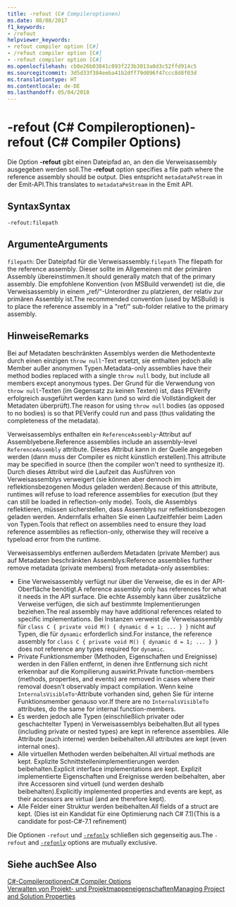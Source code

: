 ```yaml
---
title: -refout (C# Compileroptionen)
ms.date: 08/08/2017
f1_keywords:
- /refout
helpviewer_keywords:
- refout compiler option [C#]
- /refout compiler option [C#]
- -refout compiler option [C#]
ms.openlocfilehash: cb0e26b03841c093f223b3013a0d3c52ffd914c5
ms.sourcegitcommit: 3d5d33f384eeba41b2dff79d096f47ccc8d8f03d
ms.translationtype: HT
ms.contentlocale: de-DE
ms.lasthandoff: 05/04/2018
---
```

# <a name="-refout-c-compiler-options"></a><span data-ttu-id="ab405-102">-refout (C# Compileroptionen)</span><span class="sxs-lookup"><span data-stu-id="ab405-102">-refout (C# Compiler Options)</span></span>

<span data-ttu-id="ab405-103">Die Option **-refout** gibt einen Dateipfad an, an den die Verweisassembly ausgegeben werden soll.</span><span class="sxs-lookup"><span data-stu-id="ab405-103">The **-refout** option specifies a file path where the reference assembly should be output.</span></span> <span data-ttu-id="ab405-104">Dies entspricht `metadataPeStream` in der Emit-API.</span><span class="sxs-lookup"><span data-stu-id="ab405-104">This translates to `metadataPeStream` in the Emit API.</span></span>

## <a name="syntax"></a><span data-ttu-id="ab405-105">Syntax</span><span class="sxs-lookup"><span data-stu-id="ab405-105">Syntax</span></span>

```console
-refout:filepath
```

## <a name="arguments"></a><span data-ttu-id="ab405-106">Argumente</span><span class="sxs-lookup"><span data-stu-id="ab405-106">Arguments</span></span>

 <span data-ttu-id="ab405-107">`filepath`: Der Dateipfad für die Verweisassembly.</span><span class="sxs-lookup"><span data-stu-id="ab405-107">`filepath` The filepath for the reference assembly.</span></span> <span data-ttu-id="ab405-108">Dieser sollte im Allgemeinen mit der primären Assembly übereinstimmen.</span><span class="sxs-lookup"><span data-stu-id="ab405-108">It should generally match that of the primary assembly.</span></span> <span data-ttu-id="ab405-109">Die empfohlene Konvention (von MSBuild verwendet) ist die, die Verweisassembly in einem „ref/“-Unterordner zu platzieren, der relativ zur primären Assembly ist.</span><span class="sxs-lookup"><span data-stu-id="ab405-109">The recommended convention (used by MSBuild) is to place the reference assembly in a "ref/" sub-folder relative to the primary assembly.</span></span>

## <a name="remarks"></a><span data-ttu-id="ab405-110">Hinweise</span><span class="sxs-lookup"><span data-stu-id="ab405-110">Remarks</span></span>

<span data-ttu-id="ab405-111">Bei auf Metadaten beschränkten Assemblys werden die Methodentexte durch einen einzigen `throw null`-Text ersetzt, sie enthalten jedoch alle Member außer anonymen Typen.</span><span class="sxs-lookup"><span data-stu-id="ab405-111">Metadata-only assemblies have their method bodies replaced with a single `throw null` body, but include all members except anonymous types.</span></span> <span data-ttu-id="ab405-112">Der Grund für die Verwendung von `throw null`-Texten (im Gegensatz zu keinen Texten) ist, dass PEVerify erfolgreich ausgeführt werden kann (und so wird die Vollständigkeit der Metadaten überprüft).</span><span class="sxs-lookup"><span data-stu-id="ab405-112">The reason for using `throw null` bodies (as opposed to no bodies) is so that PEVerify could run and pass (thus validating the completeness of the metadata).</span></span>

<span data-ttu-id="ab405-113">Verweisassemblys enthalten ein `ReferenceAssembly`-Attribut auf Assemblyebene.</span><span class="sxs-lookup"><span data-stu-id="ab405-113">Reference assemblies include an assembly-level `ReferenceAssembly` attribute.</span></span> <span data-ttu-id="ab405-114">Dieses Attribut kann in der Quelle angegeben werden (dann muss der Compiler es nicht künstlich erstellen).</span><span class="sxs-lookup"><span data-stu-id="ab405-114">This attribute may be specified in source (then the compiler won't need to synthesize it).</span></span> <span data-ttu-id="ab405-115">Durch dieses Attribut wird die Laufzeit das Ausführen von Verweisassemblys verweigert (sie können aber dennoch im reflektionsbezogenen Modus geladen werden).</span><span class="sxs-lookup"><span data-stu-id="ab405-115">Because of this attribute, runtimes will refuse to load reference assemblies for execution (but they can still be loaded in reflection-only mode).</span></span> <span data-ttu-id="ab405-116">Tools, die Assemblys reflektieren, müssen sicherstellen, dass Assemblys nur reflektionsbezogen geladen werden. Andernfalls erhalten Sie einen Laufzeitfehler beim Laden von Typen.</span><span class="sxs-lookup"><span data-stu-id="ab405-116">Tools that reflect on assemblies need to ensure they load reference assemblies as reflection-only, otherwise they will receive a typeload error from the runtime.</span></span>

<span data-ttu-id="ab405-117">Verweisassemblys entfernen außerdem Metadaten (private Member) aus auf Metadaten beschränkten Assemblys:</span><span class="sxs-lookup"><span data-stu-id="ab405-117">Reference assemblies further remove metadata (private members) from metadata-only assemblies:</span></span>

- <span data-ttu-id="ab405-118">Eine Verweisassembly verfügt nur über die Verweise, die es in der API-Oberfläche benötigt.</span><span class="sxs-lookup"><span data-stu-id="ab405-118">A reference assembly only has references for what it needs in the API surface.</span></span> <span data-ttu-id="ab405-119">Die echte Assembly kann über zusätzliche Verweise verfügen, die sich auf bestimmte Implementierungen beziehen.</span><span class="sxs-lookup"><span data-stu-id="ab405-119">The real assembly may have additional references related to specific implementations.</span></span> <span data-ttu-id="ab405-120">Bei Instanzen verweist die Verweisassembly für `class C { private void M() { dynamic d = 1; ... } }` nicht auf Typen, die für `dynamic` erforderlich sind.</span><span class="sxs-lookup"><span data-stu-id="ab405-120">For instance, the reference assembly for `class C { private void M() { dynamic d = 1; ... } }` does not reference any types required for `dynamic`.</span></span>
- <span data-ttu-id="ab405-121">Private Funktionsmember (Methoden, Eigenschaften und Ereignisse) werden in den Fällen entfernt, in denen ihre Entfernung sich nicht erkennbar auf die Kompilierung auswirkt.</span><span class="sxs-lookup"><span data-stu-id="ab405-121">Private function-members (methods, properties, and events) are removed in cases where their removal doesn't observably impact compilation.</span></span> <span data-ttu-id="ab405-122">Wenn keine `InternalsVisibleTo`-Attribute vorhanden sind, gehen Sie für interne Funktionsmember genauso vor.</span><span class="sxs-lookup"><span data-stu-id="ab405-122">If there are no `InternalsVisibleTo` attributes, do the same for internal function-members.</span></span>
- <span data-ttu-id="ab405-123">Es werden jedoch alle Typen (einschließlich privater oder geschachtelter Typen) in Verweisassemblys beibehalten.</span><span class="sxs-lookup"><span data-stu-id="ab405-123">But all types (including private or nested types) are kept in reference assemblies.</span></span> <span data-ttu-id="ab405-124">Alle Attribute (auch interne) werden beibehalten.</span><span class="sxs-lookup"><span data-stu-id="ab405-124">All attributes are kept (even internal ones).</span></span>
- <span data-ttu-id="ab405-125">Alle virtuellen Methoden werden beibehalten.</span><span class="sxs-lookup"><span data-stu-id="ab405-125">All virtual methods are kept.</span></span> <span data-ttu-id="ab405-126">Explizite Schnittstellenimplementierungen werden beibehalten.</span><span class="sxs-lookup"><span data-stu-id="ab405-126">Explicit interface implementations are kept.</span></span> <span data-ttu-id="ab405-127">Explizit implementierte Eigenschaften und Ereignisse werden beibehalten, aber ihre Accessoren sind virtuell (und werden deshalb beibehalten).</span><span class="sxs-lookup"><span data-stu-id="ab405-127">Explicitly implemented properties and events are kept, as their accessors are virtual (and are therefore kept).</span></span>
- <span data-ttu-id="ab405-128">Alle Felder einer Struktur werden beibehalten.</span><span class="sxs-lookup"><span data-stu-id="ab405-128">All fields of a struct are kept.</span></span> <span data-ttu-id="ab405-129">(Dies ist ein Kandidat für eine Optimierung nach C# 7.1)</span><span class="sxs-lookup"><span data-stu-id="ab405-129">(This is a candidate for post-C#-7.1 refinement)</span></span>

<span data-ttu-id="ab405-130">Die Optionen `-refout` und [`-refonly`](refonly-compiler-option.md) schließen sich gegenseitig aus.</span><span class="sxs-lookup"><span data-stu-id="ab405-130">The `-refout` and [`-refonly`](refonly-compiler-option.md) options are mutually exclusive.</span></span>

## <a name="see-also"></a><span data-ttu-id="ab405-131">Siehe auch</span><span class="sxs-lookup"><span data-stu-id="ab405-131">See Also</span></span>
 [<span data-ttu-id="ab405-132">C#-Compileroptionen</span><span class="sxs-lookup"><span data-stu-id="ab405-132">C# Compiler Options</span></span>](../../../csharp/language-reference/compiler-options/index.md)  
 [<span data-ttu-id="ab405-133">Verwalten von Projekt- und Projektmappeneigenschaften</span><span class="sxs-lookup"><span data-stu-id="ab405-133">Managing Project and Solution Properties</span></span>](/visualstudio/ide/managing-project-and-solution-properties)
